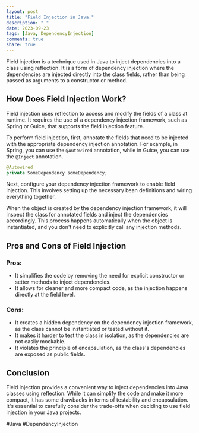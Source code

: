 ```yaml
---
layout: post
title: "Field Injection in Java."
description: " "
date: 2023-09-23
tags: [Java, DependencyInjection]
comments: true
share: true
---
```


Field injection is a technique used in Java to inject dependencies into a class using reflection. It is a form of dependency injection where the dependencies are injected directly into the class fields, rather than being passed as arguments to a constructor or method.

## How Does Field Injection Work?

Field injection uses reflection to access and modify the fields of a class at runtime. It requires the use of a dependency injection framework, such as Spring or Guice, that supports the field injection feature.

To perform field injection, first, annotate the fields that need to be injected with the appropriate dependency injection annotation. For example, in Spring, you can use the `@Autowired` annotation, while in Guice, you can use the `@Inject` annotation.

```java
@Autowired
private SomeDependency someDependency;
```

Next, configure your dependency injection framework to enable field injection. This involves setting up the necessary bean definitions and wiring everything together.

When the object is created by the dependency injection framework, it will inspect the class for annotated fields and inject the dependencies accordingly. This process happens automatically when the object is instantiated, and you don't need to explicitly call any injection methods.

## Pros and Cons of Field Injection

### Pros:
- It simplifies the code by removing the need for explicit constructor or setter methods to inject dependencies.
- It allows for cleaner and more compact code, as the injection happens directly at the field level.

### Cons:
- It creates a hidden dependency on the dependency injection framework, as the class cannot be instantiated or tested without it.
- It makes it harder to test the class in isolation, as the dependencies are not easily mockable.
- It violates the principle of encapsulation, as the class's dependencies are exposed as public fields.

## Conclusion

Field injection provides a convenient way to inject dependencies into Java classes using reflection. While it can simplify the code and make it more compact, it has some drawbacks in terms of testability and encapsulation. It's essential to carefully consider the trade-offs when deciding to use field injection in your Java projects.

#Java #DependencyInjection